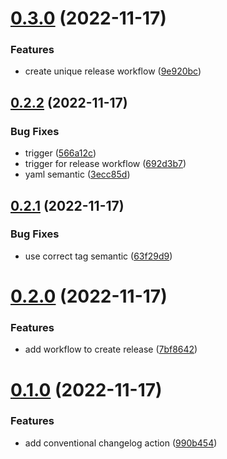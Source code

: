 # [0.3.0](https://github.com/vtertre/gh-actions-playground/compare/v0.2.2...v0.3.0) (2022-11-17)


### Features

* create unique release workflow ([9e920bc](https://github.com/vtertre/gh-actions-playground/commit/9e920bc1ac2de3f292a9b8736aafd187c662cfa1))



## [0.2.2](https://github.com/vtertre/gh-actions-playground/compare/v0.2.1...v0.2.2) (2022-11-17)


### Bug Fixes

* trigger ([566a12c](https://github.com/vtertre/gh-actions-playground/commit/566a12c15db9e63481d077320689ab569abb9c1c))
* trigger for release workflow ([692d3b7](https://github.com/vtertre/gh-actions-playground/commit/692d3b79d75127d8c5a8d4eb014995005e13677d))
* yaml semantic ([3ecc85d](https://github.com/vtertre/gh-actions-playground/commit/3ecc85da78df20bb1e586ae5095a41977164b4c8))



## [0.2.1](https://github.com/vtertre/gh-actions-playground/compare/v0.2.0...v0.2.1) (2022-11-17)


### Bug Fixes

* use correct tag semantic ([63f29d9](https://github.com/vtertre/gh-actions-playground/commit/63f29d9f68835d6ec74b1ce860b0a469d6924160))



# [0.2.0](https://github.com/vtertre/gh-actions-playground/compare/v0.1.0...v0.2.0) (2022-11-17)


### Features

* add workflow to create release ([7bf8642](https://github.com/vtertre/gh-actions-playground/commit/7bf86422e4efdd7f19f355b988eadbb41300444a))



# [0.1.0](https://github.com/vtertre/gh-actions-playground/compare/990b45413da877df9efce240af911f7ea21deed8...v0.1.0) (2022-11-17)


### Features

* add conventional changelog action ([990b454](https://github.com/vtertre/gh-actions-playground/commit/990b45413da877df9efce240af911f7ea21deed8))



